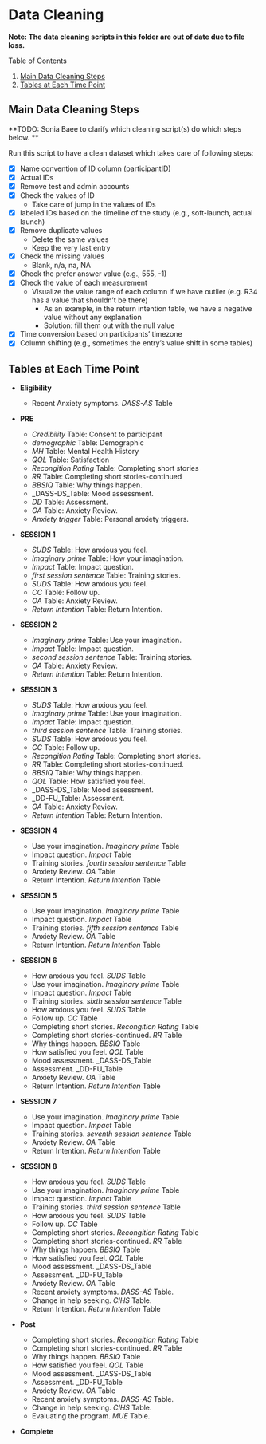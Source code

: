 # Data Cleaning

**Note: The data cleaning scripts in this folder are out of date due to file loss.**

Table of Contents
1. [Main Data Cleaning Steps](#main-data-cleaning-steps)
2. [Tables at Each Time Point](#tables-at-each-time-point)

## Main Data Cleaning Steps

**TODO: Sonia Baee to clarify which cleaning script(s) do which steps below.
**

Run this script to have a clean dataset which takes care of following steps:

- [X] Name convention of ID column (participantID)
- [X] Actual IDs
- [X] Remove test and admin accounts
- [X] Check the values of ID
    - Take care of jump in the values of IDs
- [X] labeled IDs based on the timeline of the study (e.g., soft-launch, actual launch)
- [X] Remove duplicate values
    - Delete the same values
    - Keep the very last entry
- [X] Check the missing values
    - Blank, n/a, na, NA
- [X] Check the prefer answer value (e.g., 555, -1)
- [X] Check the value of each measurement
    - Visualize the value range of each column if we have outlier (e.g. R34 has a value that shouldn’t be there)
      - As an example, in the return intention table, we have a negative value without any explanation
      - Solution: fill them out with the null value
- [X] Time conversion based on participants’ timezone
- [X] Column shifting (e.g., sometimes the entry’s value shift in some tables)

## Tables at Each Time Point

- **Eligibility**
  - Recent Anxiety symptoms. _DASS-AS_ Table
- **PRE**
  - _Credibility_ Table: Consent to participant
  - _demographic_ Table: Demographic 
  - _MH_ Table: Mental Health History
  - _QOL_ Table: Satisfaction
  - _Recongition Rating_ Table: Completing short stories 
  - _RR_ Table: Completing short stories-continued
  - _BBSIQ_ Table: Why things happen. 
  - _DASS-DS_Table: Mood assessment. 
  - _DD_ Table: Assessment. 
  - _OA_ Table: Anxiety Review. 
  - _Anxiety trigger_ Table: Personal anxiety triggers. 
- **SESSION 1**
  - _SUDS_ Table: How anxious you feel. 
  - _Imaginary prime_ Table: How your imagination. 
  - _Impact_ Table: Impact question. 
  - _first session sentence_ Table: Training stories. 
  - _SUDS_ Table: How anxious you feel. 
  - _CC_ Table: Follow up. 
  - _OA_ Table: Anxiety Review. 
  - _Return Intention_ Table: Return Intention. 
- **SESSION 2**
  - _Imaginary prime_ Table: Use your imagination. 
  - _Impact_ Table: Impact question. 
  - _second session sentence_ Table: Training stories. 
  - _OA_ Table: Anxiety Review. 
  - _Return Intention_ Table: Return Intention. 
- **SESSION 3**
  - _SUDS_ Table: How anxious you feel. 
  - _Imaginary prime_ Table: Use your imagination. 
  - _Impact_ Table: Impact question. 
  - _third session sentence_ Table: Training stories. 
  - _SUDS_ Table: How anxious you feel. 
  - _CC_ Table: Follow up. 
  - _Recongition Rating_ Table: Completing short stories. 
  - _RR_ Table: Completing short stories-continued. 
  - _BBSIQ_ Table: Why things happen. 
  - _QOL_ Table: How satisfied you feel. 
  - _DASS-DS_Table: Mood assessment. 
  - _DD-FU_Table: Assessment. 
  - _OA_ Table: Anxiety Review. 
  - _Return Intention_ Table: Return Intention. 
- **SESSION 4**
  - Use your imagination. _Imaginary prime_ Table
  - Impact question. _Impact_ Table
  - Training stories. _fourth session sentence_ Table
  - Anxiety Review. _OA_ Table
  - Return Intention. _Return Intention_ Table
- **SESSION 5**
  - Use your imagination. _Imaginary prime_ Table
  - Impact question. _Impact_ Table
  - Training stories. _fifth session sentence_ Table
  - Anxiety Review. _OA_ Table
  - Return Intention. _Return Intention_ Table
- **SESSION 6**
  - How anxious you feel. _SUDS_ Table
  - Use your imagination. _Imaginary prime_ Table
  - Impact question. _Impact_ Table
  - Training stories. _sixth session sentence_ Table
  - How anxious you feel. _SUDS_ Table
  - Follow up. _CC_ Table
  - Completing short stories. _Recongition Rating_ Table
  - Completing short stories-continued. _RR_ Table
  - Why things happen. _BBSIQ_ Table
  - How satisfied you feel. _QOL_ Table
  - Mood assessment. _DASS-DS_Table
  - Assessment. _DD-FU_Table
  - Anxiety Review. _OA_ Table
  - Return Intention. _Return Intention_ Table
- **SESSION 7**
  - Use your imagination. _Imaginary prime_ Table
  - Impact question. _Impact_ Table
  - Training stories. _seventh session sentence_ Table
  - Anxiety Review. _OA_ Table
  - Return Intention. _Return Intention_ Table
- **SESSION 8**
  - How anxious you feel. _SUDS_ Table
  - Use your imagination. _Imaginary prime_ Table
  - Impact question. _Impact_ Table
  - Training stories. _third session sentence_ Table
  - How anxious you feel. _SUDS_ Table
  - Follow up. _CC_ Table
  - Completing short stories. _Recongition Rating_ Table
  - Completing short stories-continued. _RR_ Table
  - Why things happen. _BBSIQ_ Table
  - How satisfied you feel. _QOL_ Table
  - Mood assessment. _DASS-DS_Table
  - Assessment. _DD-FU_Table
  - Anxiety Review. _OA_ Table
  - Recent anxiety symptoms. _DASS-AS_ Table.
  - Change in help seeking. _CIHS_ Table.
  - Return Intention. _Return Intention_ Table
  
- **Post**
  - Completing short stories. _Recongition Rating_ Table
  - Completing short stories-continued. _RR_ Table
  - Why things happen. _BBSIQ_ Table
  - How satisfied you feel. _QOL_ Table
  - Mood assessment. _DASS-DS_Table
  - Assessment. _DD-FU_Table
  - Anxiety Review. _OA_ Table
  - Recent anxiety symptoms. _DASS-AS_ Table.
  - Change in help seeking. _CIHS_ Table.
  - Evaluating the program. _MUE_ Table.

- **Complete**
